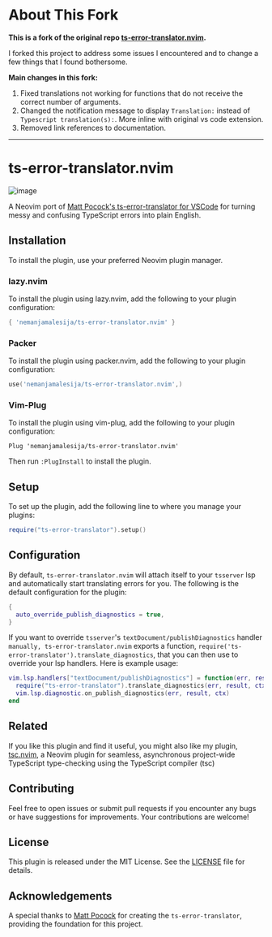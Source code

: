 # About This Fork

**This is a fork of the original repo [ts-error-translator.nvim](https://github.com/dmmulroy/ts-error-translator.nvim).**

I forked this project to address some issues I encountered and to change a few things that I found bothersome.

**Main changes in this fork:**
1. Fixed translations not working for functions that do not receive the correct number of arguments.
2. Changed the notification message to display `Translation:` instead of `Typescript translation(s):`. More inline with original vs code extension.
3. Removed link references to documentation.

---

# ts-error-translator.nvim

![image](https://github.com/dmmulroy/ts-error-translator.nvim/assets/2755722/5fcd1f42-d941-491b-a89b-33ab3c2ed29b)

A Neovim port of [Matt Pocock's ts-error-translator for VSCode](https://github.com/mattpocock/ts-error-translator) for turning messy and confusing TypeScript errors into plain English.

## Installation

To install the plugin, use your preferred Neovim plugin manager.

### lazy.nvim

To install the plugin using lazy.nvim, add the following to your plugin configuration:

```lua
{ 'nemanjamalesija/ts-error-translator.nvim' }
```

### Packer

To install the plugin using packer.nvim, add the following to your plugin configuration:

```lua
use('nemanjamalesija/ts-error-translator.nvim',)
```

### Vim-Plug

To install the plugin using vim-plug, add the following to your plugin configuration:

```vim
Plug 'nemanjamalesija/ts-error-translator.nvim'
```

Then run `:PlugInstall` to install the plugin.

## Setup

To set up the plugin, add the following line to where you manage your plugins:

```lua
require("ts-error-translator").setup()
```

## Configuration

By default, `ts-error-translator.nvim` will attach itself to your `tsserver`
lsp and automatically start translating errors for you. The following is the
default configuration for the plugin:

```lua
{
  auto_override_publish_diagnostics = true,
}
```

If you want to override `tsserver`'s `textDocument/publishDiagnostics` handler
`manually, ts-error-translator.nvim` exports a function,
`require('ts-error-translator').translate_diagnostics`, that you can
then use to override your lsp handlers. Here is example usage:

```lua
vim.lsp.handlers["textDocument/publishDiagnostics"] = function(err, result, ctx)
  require("ts-error-translator").translate_diagnostics(err, result, ctx)
  vim.lsp.diagnostic.on_publish_diagnostics(err, result, ctx)
end
```

## Related

If you like this plugin and find it useful, you might also like my plugin, [tsc.nvim](https://github.com/dmmulroy/tsc.nvim), a Neovim plugin for seamless, asynchronous project-wide TypeScript type-checking using the TypeScript compiler (tsc)

## Contributing

Feel free to open issues or submit pull requests if you encounter any bugs or have suggestions for improvements. Your contributions are welcome!

## License

This plugin is released under the MIT License. See the [LICENSE](LICENSE) file for details.

## Acknowledgements

A special thanks to [Matt Pocock](https://github.com/mattpocock) for creating the `ts-error-translator`, providing the foundation for this project.

